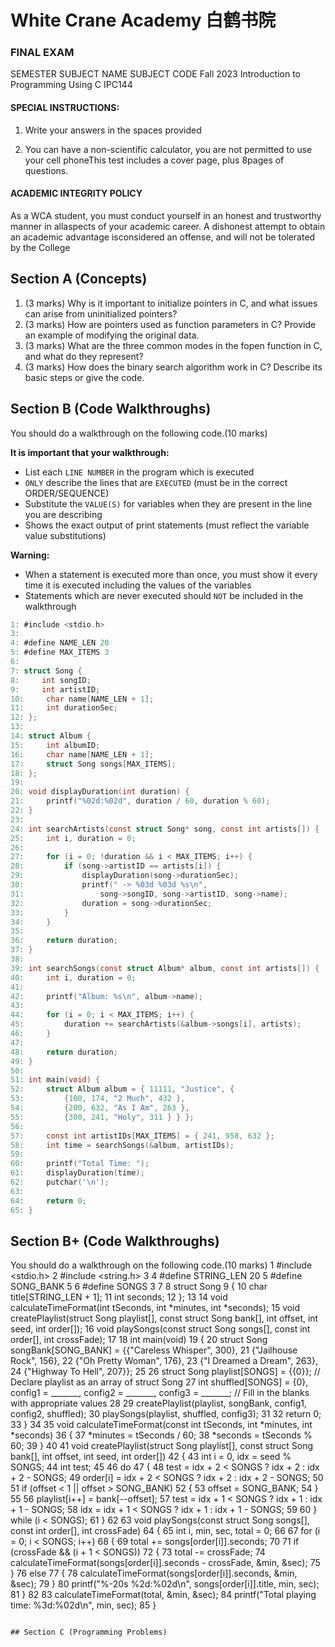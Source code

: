 #  White Crane Academy 白鹤书院
### FINAL EXAM

SEMESTER SUBJECT NAME SUBJECT CODE
Fall 2023 
Introduction to Programming Using C IPC144

#### SPECIAL INSTRUCTIONS:
1. Write your answers in the spaces provided

2. You can have a non-scientific calculator, you are not permitted to use your cell phoneThis test includes a cover page, plus 8pages of questions.

#### ACADEMIC INTEGRITY POLICY
As a WCA student, you must conduct yourself in an honest and trustworthy manner in allaspects of your academic career. A dishonest attempt to obtain an academic advantage isconsidered an offense, and will not be tolerated by the College

## Section A (Concepts)
1. (3 marks) Why is it important to initialize pointers in C, and what issues can arise from uninitialized pointers?
2. (3 marks) How are pointers used as function parameters in C? Provide an example of modifying the original data.
3. (3 marks) What are the three common modes in the fopen function in C, and what do they represent?
4. (3 marks) How does the binary search algorithm work in C? Describe its basic steps or give the code.

## Section B (Code Walkthroughs)
 You should do a walkthrough on the following code.(10 marks)

**It is important that your walkthrough:**

- List each `LINE NUMBER` in the program which is executed
- `ONLY` describe the lines that are `EXECUTED` (must be in the correct ORDER/SEQUENCE)
- Substitute the `VALUE(S)` for variables when they are present in the line you are describing
- Shows the exact output of print statements (must reflect the variable value substitutions)

**Warning:**

- When a statement is executed more than once, you must show it every time it is executed including the values of the variables
- Statements which are never executed should `NOT` be included in the walkthrough

```c
1: #include <stdio.h>
3:
4: #define NAME_LEN 20
5: #define MAX_ITEMS 3
6:
7: struct Song {
8:     int songID;
9:     int artistID;
10:     char name[NAME_LEN + 1];
11:     int durationSec;
12: };
13:
14: struct Album {
15:     int albumID;
16:     char name[NAME_LEN + 1];
17:     struct Song songs[MAX_ITEMS];
18: };
19:
20: void displayDuration(int duration) {
21:     printf("%02d:%02d", duration / 60, duration % 60);
22: }
23:
24: int searchArtists(const struct Song* song, const int artists[]) {
25:     int i, duration = 0;
26:
27:     for (i = 0; !duration && i < MAX_ITEMS; i++) {
28:         if (song->artistID == artists[i]) {
29:             displayDuration(song->durationSec);
30:             printf(" -> %03d %03d %s\n",
31:                 song->songID, song->artistID, song->name);
32:             duration = song->durationSec;
33:         }
34:     }
35:
36:     return duration;
37: }
38:
39: int searchSongs(const struct Album* album, const int artists[]) {
40:     int i, duration = 0;
41:
42:     printf("Album: %s\n", album->name);
43:
44:     for (i = 0; i < MAX_ITEMS; i++) {
45:         duration += searchArtists(&album->songs[i], artists);
46:     }
47:
48:     return duration;
49: }
50:
51: int main(void) {
52:     struct Album album = { 11111, "Justice", {
53:         {100, 174, "2 Much", 432 },
54:         {200, 632, "As I Am", 263 },
55:         {300, 241, "Holy", 311 } } };
56:
57:     const int artistIDs[MAX_ITEMS] = { 241, 958, 632 };
58:     int time = searchSongs(&album, artistIDs);
59:
60:     printf("Total Time: ");
61:     displayDuration(time);
62:     putchar('\n');
63:
64:     return 0;
65: }
```

## Section B+ (Code Walkthroughs)
 You should do a walkthrough on the following code.(10 marks)
 1 #include <stdio.h>
 2 #include <string.h>
 3
 4 #define STRING_LEN 20
 5 #define SONG_BANK 5
 6 #define SONGS 3
 7
 8 struct Song
 9 {
10     char title[STRING_LEN + 1];
11     int seconds;
12 };
13
14 void calculateTimeFormat(int tSeconds, int *minutes, int *seconds);
15 void createPlaylist(struct Song playlist[], const struct Song bank[], int offset, int seed, int order[]);
16 void playSongs(const struct Song songs[], const int order[], int crossFade);
17
18 int main(void)
19 {
20     struct Song songBank[SONG_BANK] = {{"Careless Whisper", 300},
21                                        {"Jailhouse Rock", 156},
22                                        {"Oh Pretty Woman", 176},
23                                        {"I Dreamed a Dream", 263},
24                                        {"Highway To Hell", 207}};
25
26     struct Song playlist[SONGS] = {{0}}; // Declare playlist as an array of struct Song
27     int shuffled[SONGS] = {0}, config1 = _______, config2 = _______, config3 = _______;  // Fill in the blanks with appropriate values
28
29     createPlaylist(playlist, songBank, config1, config2, shuffled);
30     playSongs(playlist, shuffled, config3);
31
32     return 0;
33 }
34
35 void calculateTimeFormat(const int tSeconds, int *minutes, int *seconds)
36 {
37     *minutes = tSeconds / 60;
38     *seconds = tSeconds % 60;
39 }
40
41 void createPlaylist(struct Song playlist[], const struct Song bank[], int offset, int seed, int order[])
42 {
43     int i = 0, idx = seed % SONGS;
44     int test;
45
46     do
47     {
48         test = idx + 2 < SONGS ? idx + 2 : idx + 2 - SONGS;
49         order[i] = idx + 2 < SONGS ? idx + 2 : idx + 2 - SONGS;
50
51         if (offset < 1 || offset > SONG_BANK)
52         {
53             offset = SONG_BANK;
54         }
55
56         playlist[i++] = bank[--offset];
57         test = idx + 1 < SONGS ? idx + 1 : idx + 1 - SONGS;
58         idx = idx + 1 < SONGS ? idx + 1 : idx + 1 - SONGS;
59
60     } while (i < SONGS);
61 }
62
63 void playSongs(const struct Song songs[], const int order[], int crossFade)
64 {
65     int i, min, sec, total = 0;
66
67     for (i = 0; i < SONGS; i++)
68     {
69         total += songs[order[i]].seconds;
70
71         if (crossFade && (i + 1 < SONGS))
72         {
73             total -= crossFade;
74             calculateTimeFormat(songs[order[i]].seconds - crossFade, &min, &sec);
75         }
76         else
77         {
78             calculateTimeFormat(songs[order[i]].seconds, &min, &sec);
79         }
80         printf("%-20s %2d:%02d\n", songs[order[i]].title, min, sec);
81     }
82
83     calculateTimeFormat(total, &min, &sec);
84     printf("Total playing time: %3d:%02d\n", min, sec);
85 }


```

## Section C (Programming Problems)
